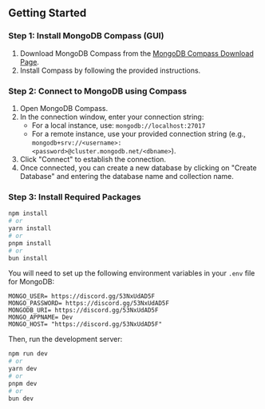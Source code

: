 ## Getting Started



### Step 1: Install MongoDB Compass (GUI)

1. Download MongoDB Compass from the [MongoDB Compass Download Page](https://www.mongodb.com/try/download/compass).
2. Install Compass by following the provided instructions.

### Step 2: Connect to MongoDB using Compass

1. Open MongoDB Compass.
2. In the connection window, enter your connection string:
   - For a local instance, use: `mongodb://localhost:27017`
   - For a remote instance, use your provided connection string (e.g., `mongodb+srv://<username>:<password>@cluster.mongodb.net/<dbname>`).
3. Click "Connect" to establish the connection.
4. Once connected, you can create a new database by clicking on "Create Database" and entering the database name and collection name.

### Step 3: Install Required Packages

```bash
npm install
# or
yarn install
# or
pnpm install
# or
bun install
```

You will need to set up the following environment variables in your `.env` file for MongoDB:

```
MONGO_USER= https://discord.gg/53NxUdAD5F
MONGO_PASSWORD= https://discord.gg/53NxUdAD5F
MONGODB_URI= https://discord.gg/53NxUdAD5F
MONGO_APPNAME= Dev
MONGO_HOST= "https://discord.gg/53NxUdAD5F"
```

Then, run the development server:

```bash
npm run dev
# or
yarn dev
# or
pnpm dev
# or
bun dev